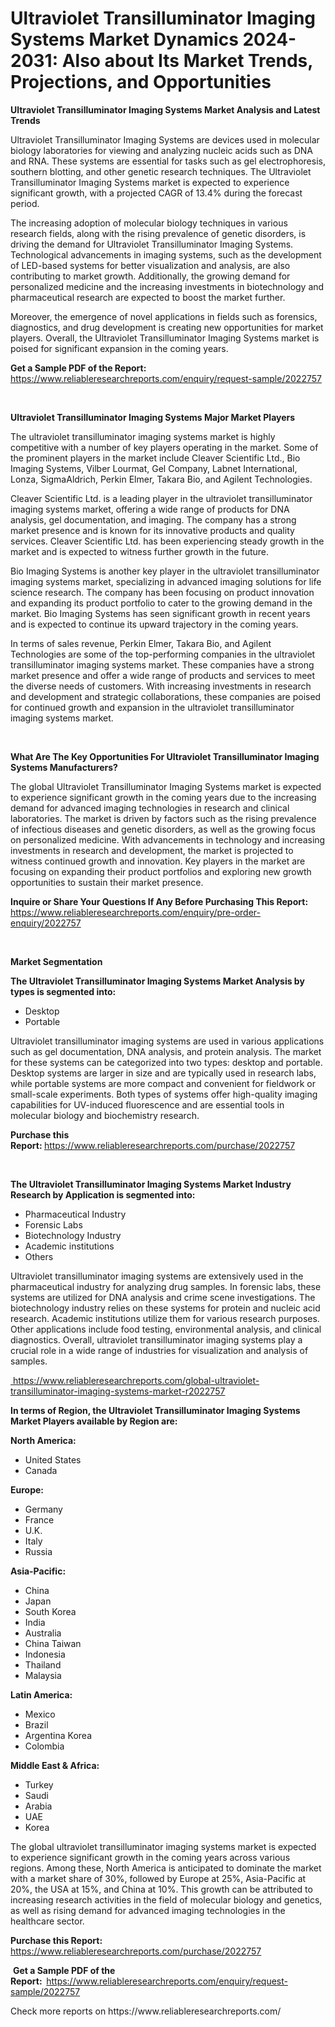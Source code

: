 <p><h1>Ultraviolet Transilluminator Imaging Systems Market Dynamics 2024-2031: Also about Its Market Trends, Projections, and Opportunities</h1></p><p><strong>Ultraviolet Transilluminator Imaging Systems Market Analysis and Latest Trends</strong></p>
<p><p>Ultraviolet Transilluminator Imaging Systems are devices used in molecular biology laboratories for viewing and analyzing nucleic acids such as DNA and RNA. These systems are essential for tasks such as gel electrophoresis, southern blotting, and other genetic research techniques. The Ultraviolet Transilluminator Imaging Systems market is expected to experience significant growth, with a projected CAGR of 13.4% during the forecast period.</p><p>The increasing adoption of molecular biology techniques in various research fields, along with the rising prevalence of genetic disorders, is driving the demand for Ultraviolet Transilluminator Imaging Systems. Technological advancements in imaging systems, such as the development of LED-based systems for better visualization and analysis, are also contributing to market growth. Additionally, the growing demand for personalized medicine and the increasing investments in biotechnology and pharmaceutical research are expected to boost the market further.</p><p>Moreover, the emergence of novel applications in fields such as forensics, diagnostics, and drug development is creating new opportunities for market players. Overall, the Ultraviolet Transilluminator Imaging Systems market is poised for significant expansion in the coming years.</p></p>
<p><strong>Get a Sample PDF of the Report:&nbsp;</strong> <a href="https://www.reliableresearchreports.com/enquiry/request-sample/2022757">https://www.reliableresearchreports.com/enquiry/request-sample/2022757</a></p>
<p>&nbsp;</p>
<p><strong>Ultraviolet Transilluminator Imaging Systems Major Market Players</strong></p>
<p><p>The ultraviolet transilluminator imaging systems market is highly competitive with a number of key players operating in the market. Some of the prominent players in the market include Cleaver Scientific Ltd., Bio Imaging Systems, Vilber Lourmat, Gel Company, Labnet International, Lonza, SigmaAldrich, Perkin Elmer, Takara Bio, and Agilent Technologies.</p><p>Cleaver Scientific Ltd. is a leading player in the ultraviolet transilluminator imaging systems market, offering a wide range of products for DNA analysis, gel documentation, and imaging. The company has a strong market presence and is known for its innovative products and quality services. Cleaver Scientific Ltd. has been experiencing steady growth in the market and is expected to witness further growth in the future.</p><p>Bio Imaging Systems is another key player in the ultraviolet transilluminator imaging systems market, specializing in advanced imaging solutions for life science research. The company has been focusing on product innovation and expanding its product portfolio to cater to the growing demand in the market. Bio Imaging Systems has seen significant growth in recent years and is expected to continue its upward trajectory in the coming years.</p><p>In terms of sales revenue, Perkin Elmer, Takara Bio, and Agilent Technologies are some of the top-performing companies in the ultraviolet transilluminator imaging systems market. These companies have a strong market presence and offer a wide range of products and services to meet the diverse needs of customers. With increasing investments in research and development and strategic collaborations, these companies are poised for continued growth and expansion in the ultraviolet transilluminator imaging systems market.</p></p>
<p>&nbsp;</p>
<p><strong>What Are The Key Opportunities For Ultraviolet Transilluminator Imaging Systems Manufacturers?</strong></p>
<p><p>The global Ultraviolet Transilluminator Imaging Systems market is expected to experience significant growth in the coming years due to the increasing demand for advanced imaging technologies in research and clinical laboratories. The market is driven by factors such as the rising prevalence of infectious diseases and genetic disorders, as well as the growing focus on personalized medicine. With advancements in technology and increasing investments in research and development, the market is projected to witness continued growth and innovation. Key players in the market are focusing on expanding their product portfolios and exploring new growth opportunities to sustain their market presence.</p></p>
<p><strong>Inquire or Share Your Questions If Any Before Purchasing This Report:</strong> <a href="https://www.reliableresearchreports.com/enquiry/pre-order-enquiry/2022757">https://www.reliableresearchreports.com/enquiry/pre-order-enquiry/2022757</a></p>
<p>&nbsp;</p>
<p><strong>Market Segmentation</strong></p>
<p><strong>The Ultraviolet Transilluminator Imaging Systems Market Analysis by types is segmented into:</strong></p>
<p><ul><li>Desktop</li><li>Portable</li></ul></p>
<p><p>Ultraviolet transilluminator imaging systems are used in various applications such as gel documentation, DNA analysis, and protein analysis. The market for these systems can be categorized into two types: desktop and portable. Desktop systems are larger in size and are typically used in research labs, while portable systems are more compact and convenient for fieldwork or small-scale experiments. Both types of systems offer high-quality imaging capabilities for UV-induced fluorescence and are essential tools in molecular biology and biochemistry research.</p></p>
<p><strong>Purchase this Report:&nbsp;</strong><a href="https://www.reliableresearchreports.com/purchase/2022757">https://www.reliableresearchreports.com/purchase/2022757</a></p>
<p>&nbsp;</p>
<p><strong>The Ultraviolet Transilluminator Imaging Systems Market Industry Research by Application is segmented into:</strong></p>
<p><ul><li>Pharmaceutical Industry</li><li>Forensic Labs</li><li>Biotechnology Industry</li><li>Academic institutions</li><li>Others</li></ul></p>
<p><p>Ultraviolet transilluminator imaging systems are extensively used in the pharmaceutical industry for analyzing drug samples. In forensic labs, these systems are utilized for DNA analysis and crime scene investigations. The biotechnology industry relies on these systems for protein and nucleic acid research. Academic institutions utilize them for various research purposes. Other applications include food testing, environmental analysis, and clinical diagnostics. Overall, ultraviolet transilluminator imaging systems play a crucial role in a wide range of industries for visualization and analysis of samples.</p></p>
<p><a href="https://www.reliableresearchreports.com/global-ultraviolet-transilluminator-imaging-systems-market-r2022757">&nbsp;https://www.reliableresearchreports.com/global-ultraviolet-transilluminator-imaging-systems-market-r2022757</a></p>
<p><strong>In terms of Region, the Ultraviolet Transilluminator Imaging Systems Market Players available by Region are:</strong></p>
<p>
    <p> <strong> North America: </strong>
        <ul>
            <li>United States</li>
            <li>Canada</li>
        </ul>
        </p> 
    <p> <strong> Europe: </strong>
        <ul>
            <li>Germany</li>
            <li>France</li>
            <li>U.K.</li>
            <li>Italy</li>
            <li>Russia</li>
        </ul>
        </p> 
    <p> <strong> Asia-Pacific: </strong>
        <ul>
            <li>China</li>
            <li>Japan</li>
            <li>South Korea</li>
            <li>India</li>
            <li>Australia</li>
            <li>China Taiwan</li>
            <li>Indonesia</li>
            <li>Thailand</li>
            <li>Malaysia</li>
        </ul>
        </p> 
    <p> <strong> Latin America: </strong>
        <ul>
            <li>Mexico</li>
            <li>Brazil</li>
            <li>Argentina Korea</li>
            <li>Colombia</li>
        </ul>
        </p> 
    <p> <strong> Middle East & Africa: </strong>
        <ul>
            <li>Turkey</li>
            <li>Saudi</li>
            <li>Arabia</li>
            <li>UAE</li>
            <li>Korea</li>
        </ul>
    </p>
    </p>
<p><p>The global ultraviolet transilluminator imaging systems market is expected to experience significant growth in the coming years across various regions. Among these, North America is anticipated to dominate the market with a market share of 30%, followed by Europe at 25%, Asia-Pacific at 20%, the USA at 15%, and China at 10%. This growth can be attributed to increasing research activities in the field of molecular biology and genetics, as well as rising demand for advanced imaging technologies in the healthcare sector.</p></p>
<p><strong>Purchase this Report: </strong><a href="https://www.reliableresearchreports.com/purchase/2022757">https://www.reliableresearchreports.com/purchase/2022757</a></p>
<p>&nbsp;<strong>Get a Sample PDF of the Report:&nbsp;&nbsp;</strong><a href="https://www.reliableresearchreports.com/enquiry/request-sample/2022757">https://www.reliableresearchreports.com/enquiry/request-sample/2022757</a></p>
<p><strong></strong></p>
<p>Check more reports on https://www.reliableresearchreports.com/</p>
